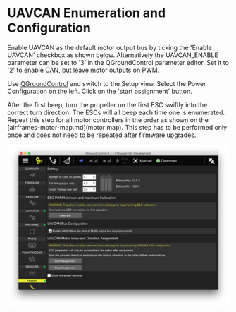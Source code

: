 # UAVCAN Enumeration and Configuration

<aside class="note">
Enable UAVCAN as the default motor output bus by ticking the 'Enable UAVCAN' checkbox as shown below. Alternatively the UAVCAN_ENABLE parameter can be set to '3' in the QGroundControl parameter editor. Set it to '2' to enable CAN, but leave motor outputs on PWM.
</aside>

Use [QGroundControl](qgroundcontrol-intro.md) and switch to the Setup view. Select the Power Configuration on the left. Click on the 'start assignment' button.

After the first beep, turn the propeller on the first ESC swiftly into the correct turn direction. The ESCs will all beep each time one is enumerated. Repeat this step for all motor controllers in the order as shown on the [airframes-motor-map.md](motor map). This step has to be performed only once and does not need to be repeated after firmware upgrades.

![UAVCAN Enumeration Controls (bottom right of image)](images/uavcan-qgc-setup.png)
